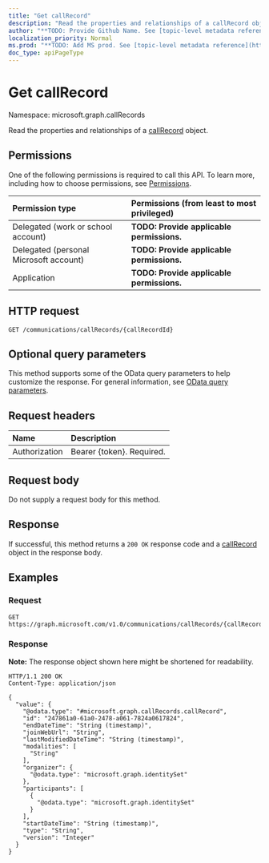 ```yaml
---
title: "Get callRecord"
description: "Read the properties and relationships of a callRecord object."
author: "**TODO: Provide Github Name. See [topic-level metadata reference](https://msgo.azurewebsites.net/add/document/guidelines/metadata.html#topic-level-metadata)**"
localization_priority: Normal
ms.prod: "**TODO: Add MS prod. See [topic-level metadata reference](https://msgo.azurewebsites.net/add/document/guidelines/metadata.html#topic-level-metadata)**"
doc_type: apiPageType
---
```


# Get callRecord
Namespace: microsoft.graph.callRecords



Read the properties and relationships of a [callRecord](../resources/callrecords-callrecord.md) object.

## Permissions
One of the following permissions is required to call this API. To learn more, including how to choose permissions, see [Permissions](/graph/permissions-reference).

|Permission type|Permissions (from least to most privileged)|
|:---|:---|
|Delegated (work or school account)|**TODO: Provide applicable permissions.**|
|Delegated (personal Microsoft account)|**TODO: Provide applicable permissions.**|
|Application|**TODO: Provide applicable permissions.**|

## HTTP request

<!-- {
  "blockType": "ignored"
}
-->
``` http
GET /communications/callRecords/{callRecordId}
```

## Optional query parameters
This method supports some of the OData query parameters to help customize the response. For general information, see [OData query parameters](/graph/query-parameters).

## Request headers
|Name|Description|
|:---|:---|
|Authorization|Bearer {token}. Required.|

## Request body
Do not supply a request body for this method.

## Response

If successful, this method returns a `200 OK` response code and a [callRecord](../resources/callrecords-callrecord.md) object in the response body.

## Examples

### Request
<!-- {
  "blockType": "request",
  "name": "get_callrecord"
}
-->
``` http
GET https://graph.microsoft.com/v1.0/communications/callRecords/{callRecordId}
```


### Response
**Note:** The response object shown here might be shortened for readability.
<!-- {
  "blockType": "response",
  "truncated": true,
  "@odata.type": "microsoft.graph.callRecords.callRecord"
}
-->
``` http
HTTP/1.1 200 OK
Content-Type: application/json

{
  "value": {
    "@odata.type": "#microsoft.graph.callRecords.callRecord",
    "id": "247861a0-61a0-2478-a061-7824a0617824",
    "endDateTime": "String (timestamp)",
    "joinWebUrl": "String",
    "lastModifiedDateTime": "String (timestamp)",
    "modalities": [
      "String"
    ],
    "organizer": {
      "@odata.type": "microsoft.graph.identitySet"
    },
    "participants": [
      {
        "@odata.type": "microsoft.graph.identitySet"
      }
    ],
    "startDateTime": "String (timestamp)",
    "type": "String",
    "version": "Integer"
  }
}
```

